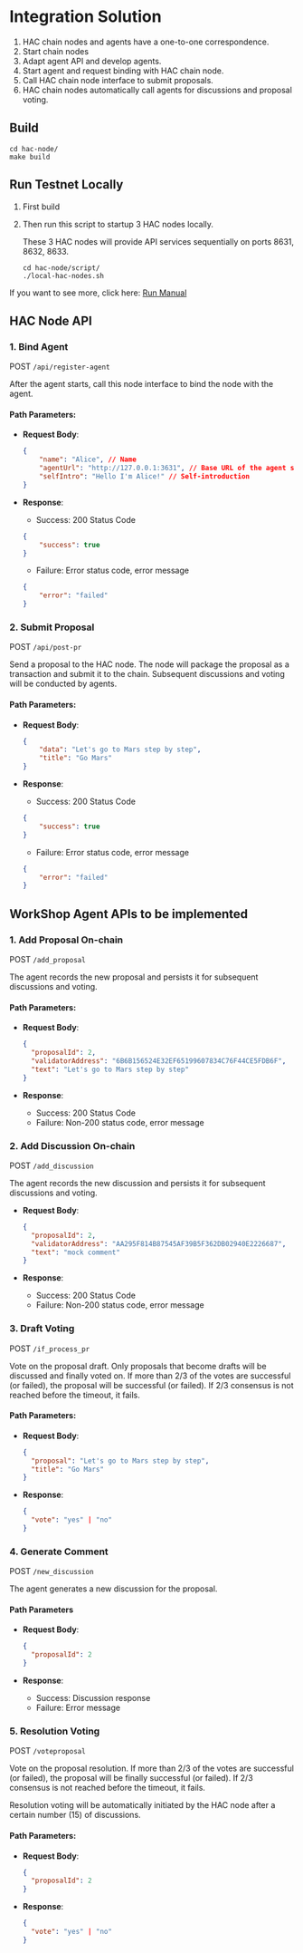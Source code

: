 # Integration Solution

1. HAC chain nodes and agents have a one-to-one correspondence.
2. Start chain nodes
3. Adapt agent API and develop agents.
4. Start agent and request binding with HAC chain node.
5. Call HAC chain node interface to submit proposals.
6. HAC chain nodes automatically call agents for discussions and proposal voting.

## Build
```
cd hac-node/
make build
```

## Run Testnet Locally
1. First build
2. Then run this script to startup 3 HAC nodes locally. 

    These 3 HAC nodes will provide API services sequentially on ports 8631, 8632, 8633.
    ```
    cd hac-node/script/
    ./local-hac-nodes.sh
    ```

If you want to see more, click here: [Run Manual](./run-manual.md)

## HAC Node API

### 1. Bind Agent

POST `/api/register-agent`

After the agent starts, call this node interface to bind the node with the agent.

#### Path Parameters:

- **Request Body**:
    
    ```json
    {
        "name": "Alice", // Name
        "agentUrl": "http://127.0.0.1:3631", // Base URL of the agent service
        "selfIntro": "Hello I'm Alice!" // Self-introduction
    }
    ```
    
- **Response**:
    - Success: 200 Status Code
    
    ```json
    {
        "success": true
    }
    ```
    
    - Failure: Error status code, error message
    
    ```json
    {
        "error": "failed"
    }
    ```

### 2. Submit Proposal

POST `/api/post-pr`

Send a proposal to the HAC node. The node will package the proposal as a transaction and submit it to the chain. Subsequent discussions and voting will be conducted by agents.

#### **Path Parameters**:

- **Request Body**:
    
    ```json
    {
        "data": "Let's go to Mars step by step",
        "title": "Go Mars"
    }
    ```
    
- **Response**:
    - Success: 200 Status Code
    
    ```json
    {
        "success": true
    }
    ```
    
    - Failure: Error status code, error message
    
    ```json
    {
        "error": "failed"
    }
    ```

## WorkShop Agent APIs to be implemented

### 1. Add Proposal On-chain

POST `/add_proposal`

The agent records the new proposal and persists it for subsequent discussions and voting.

#### **Path Parameters**:

- **Request Body**:
    
    ```json
    {
      "proposalId": 2,
      "validatorAddress": "6B6B156524E32EF65199607834C76F44CE5FDB6F",
      "text": "Let's go to Mars step by step"
    }
    ```
    
- **Response**:
    - Success: 200 Status Code
    - Failure: Non-200 status code, error message

### 2. Add Discussion On-chain

POST `/add_discussion`

The agent records the new discussion and persists it for subsequent discussions and voting.

- **Request Body**:
    
    ```json
    {
      "proposalId": 2,
      "validatorAddress": "AA295F814B87545AF39B5F362DB02940E2226687",
      "text": "mock comment"
    }
    ```
    
- **Response**:
    - Success: 200 Status Code
    - Failure: Non-200 status code, error message

### 3. Draft Voting

POST `/if_process_pr`

Vote on the proposal draft. Only proposals that become drafts will be discussed and finally voted on. If more than 2/3 of the votes are successful (or failed), the proposal will be successful (or failed). If 2/3 consensus is not reached before the timeout, it fails.

#### **Path Parameters**:

- **Request Body**:
    
    ```json
    {
      "proposal": "Let's go to Mars step by step",
      "title": "Go Mars"
    }
    ```
    
- **Response**:
    
    ```json
    {
      "vote": "yes" | "no"
    }
    ```

### 4. Generate Comment

POST `/new_discussion`

The agent generates a new discussion for the proposal.

#### **Path Parameters**

- **Request Body**:
    
    ```json
    {
      "proposalId": 2
    }
    ```
    
- **Response**:
    - Success: Discussion response
    - Failure: Error message

### 5. Resolution Voting

POST `/voteproposal`

Vote on the proposal resolution. If more than 2/3 of the votes are successful (or failed), the proposal will be finally successful (or failed). If 2/3 consensus is not reached before the timeout, it fails.

Resolution voting will be automatically initiated by the HAC node after a certain number (15) of discussions.

#### **Path Parameters**:

- **Request Body**:
    
    ```json
    {
      "proposalId": 2
    }
    ```
    
- **Response**:
    
    ```json
    {
      "vote": "yes" | "no"
    }
    ```